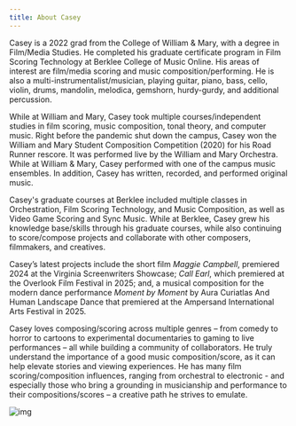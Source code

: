 ```yaml
---
title: About Casey
---
```

Casey is a 2022 grad from the College of William & Mary, with a degree in Film/Media Studies. He completed his graduate certificate program in Film Scoring Technology at Berklee College of Music Online. His areas of interest are film/media scoring and music composition/performing. He is also a multi-instrumentalist/musician, playing guitar, piano, bass, cello, violin, drums, mandolin, melodica, gemshorn, hurdy-gurdy, and additional percussion.

While at William and Mary, Casey took multiple courses/independent studies in film scoring, music composition, tonal theory, and computer music. Right before the pandemic shut down the campus, Casey won the William and Mary Student Composition Competition (2020) for his Road Runner rescore. It was performed live by the William and Mary Orchestra. While at William & Mary, Casey performed with one of the campus music ensembles. In addition, Casey has written, recorded, and performed original music.

Casey's graduate courses at Berklee included multiple classes in Orchestration, Film Scoring Technology, and Music Composition, as well as Video Game Scoring and Sync Music. While at Berklee, Casey grew his knowledge base/skills through his graduate courses, while also continuing to score/compose projects and collaborate with other composers, filmmakers, and creatives.

Casey’s latest projects include the short film _Maggie Campbell_, premiered 2024 at the Virginia Screenwriters Showcase; _Call Earl_, which premiered at the Overlook Film Festival in 2025; and, a musical composition for the modern dance performance _Moment by Moment_ by Aura Curiatlas And Human Landscape Dance that premiered at the Ampersand International Arts Festival in 2025.

Casey loves composing/scoring across multiple genres – from comedy to horror to cartoons to experimental documentaries to gaming to live performances – all while building a community of collaborators.  He truly understand the importance of a good music composition/score, as it can help elevate stories and viewing experiences. He has many film scoring/composition influences, ranging from orchestral to electronic - and especially those who bring a grounding in musicianship and performance to their compositions/scores – a creative path he strives to emulate.

![img](https://raw.githubusercontent.com/casey-lenhart/Casey-Old-Site/refs/heads/main/public/unnamed-5.jpg)
